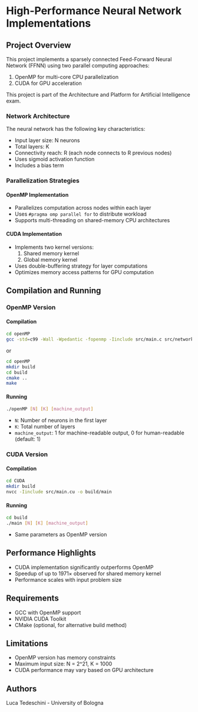 # High-Performance Neural Network Implementations

## Project Overview

This project implements a sparsely connected Feed-Forward Neural Network (FFNN) using two parallel computing approaches:
1. OpenMP for multi-core CPU parallelization
2. CUDA for GPU acceleration

This project is part of the Architecture and Platform for Artificial Intelligence exam.

### Network Architecture

The neural network has the following key characteristics:
- Input layer size: N neurons
- Total layers: K
- Connectivity reach: R (each node connects to R previous nodes)
- Uses sigmoid activation function
- Includes a bias term

### Parallelization Strategies

#### OpenMP Implementation
- Parallelizes computation across nodes within each layer
- Uses `#pragma omp parallel for` to distribute workload
- Supports multi-threading on shared-memory CPU architectures

#### CUDA Implementation
- Implements two kernel versions:
  1. Shared memory kernel
  2. Global memory kernel
- Uses double-buffering strategy for layer computations
- Optimizes memory access patterns for GPU computation

## Compilation and Running

### OpenMP Version

#### Compilation
```bash
cd openMP
gcc -std=c99 -Wall -Wpedantic -fopenmp -Iinclude src/main.c src/network.c src/utilities.c -o openMP -lm
```

or

```bash
cd openMP
mkdir build
cd build
cmake ..
make
```

#### Running
```bash
./openMP [N] [K] [machine_output]
```
- `N`: Number of neurons in the first layer
- `K`: Total number of layers
- `machine_output`: 1 for machine-readable output, 0 for human-readable (default: 1)

### CUDA Version

#### Compilation
```bash
cd CUDA
mkdir build
nvcc -Iinclude src/main.cu -o build/main
```

#### Running
```bash
cd build
./main [N] [K] [machine_output]
```
- Same parameters as OpenMP version

## Performance Highlights

- CUDA implementation significantly outperforms OpenMP
- Speedup of up to 1971× observed for shared memory kernel
- Performance scales with input problem size

## Requirements

- GCC with OpenMP support
- NVIDIA CUDA Toolkit
- CMake (optional, for alternative build method)

## Limitations

- OpenMP version has memory constraints
- Maximum input size: N = 2^21, K = 1000
- CUDA performance may vary based on GPU architecture

## Authors

Luca Tedeschini - University of Bologna
